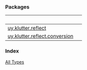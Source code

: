 


### Packages

|&nbsp;|&nbsp;|
|---|---|
| [uy.klutter.reflect](uy.klutter.reflect/index.md) |  |
| [uy.klutter.reflect.conversion](uy.klutter.reflect.conversion/index.md) |  |

### Index

[All Types](alltypes/index.md)